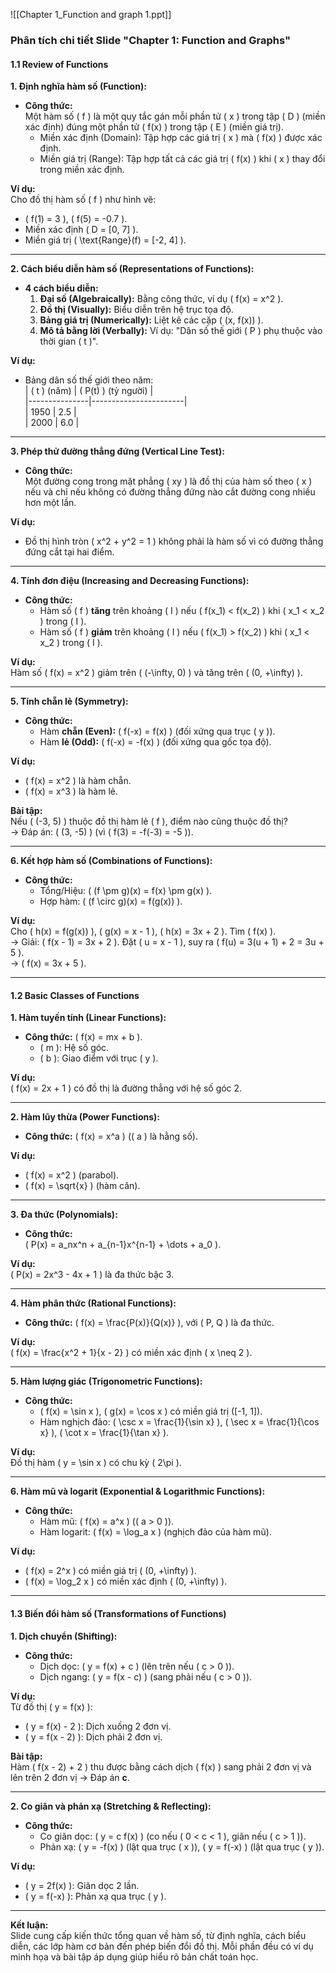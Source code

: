 ![[Chapter 1_Function and graph 1.ppt]]

### Phân tích chi tiết Slide "Chapter 1: Function and Graphs"

#### **1.1 Review of Functions**
**1. Định nghĩa hàm số (Function):**
- **Công thức:**  
  Một hàm số \( f \) là một quy tắc gán mỗi phần tử \( x \) trong tập \( D \) (miền xác định) đúng một phần tử \( f(x) \) trong tập \( E \) (miền giá trị).  
  - Miền xác định (Domain): Tập hợp các giá trị \( x \) mà \( f(x) \) được xác định.  
  - Miền giá trị (Range): Tập hợp tất cả các giá trị \( f(x) \) khi \( x \) thay đổi trong miền xác định.  

**Ví dụ:**  
Cho đồ thị hàm số \( f \) như hình vẽ:  
- \( f(1) = 3 \), \( f(5) = -0.7 \).  
- Miền xác định \( D = [0, 7] \).  
- Miền giá trị \( \text{Range}(f) = [-2, 4] \).

---

**2. Cách biểu diễn hàm số (Representations of Functions):**
- **4 cách biểu diễn:**  
  1. **Đại số (Algebraically):** Bằng công thức, ví dụ \( f(x) = x^2 \).  
  2. **Đồ thị (Visually):** Biểu diễn trên hệ trục tọa độ.  
  3. **Bảng giá trị (Numerically):** Liệt kê các cặp \( (x, f(x)) \).  
  4. **Mô tả bằng lời (Verbally):** Ví dụ: "Dân số thế giới \( P \) phụ thuộc vào thời gian \( t \)".

**Ví dụ:**  
- Bảng dân số thế giới theo năm:  
  | \( t \) (năm) | \( P(t) \) (tỷ người) |  
  |---------------|-----------------------|  
  | 1950          | 2.5                   |  
  | 2000          | 6.0                   |  

---

**3. Phép thử đường thẳng đứng (Vertical Line Test):**
- **Công thức:**  
  Một đường cong trong mặt phẳng \( xy \) là đồ thị của hàm số theo \( x \) nếu và chỉ nếu không có đường thẳng đứng nào cắt đường cong nhiều hơn một lần.  

**Ví dụ:**  
- Đồ thị hình tròn \( x^2 + y^2 = 1 \) không phải là hàm số vì có đường thẳng đứng cắt tại hai điểm.  

---

**4. Tính đơn điệu (Increasing and Decreasing Functions):**
- **Công thức:**  
  - Hàm số \( f \) **tăng** trên khoảng \( I \) nếu \( f(x_1) < f(x_2) \) khi \( x_1 < x_2 \) trong \( I \).  
  - Hàm số \( f \) **giảm** trên khoảng \( I \) nếu \( f(x_1) > f(x_2) \) khi \( x_1 < x_2 \) trong \( I \).  

**Ví dụ:**  
Hàm số \( f(x) = x^2 \) giảm trên \( (-\infty, 0) \) và tăng trên \( (0, +\infty) \).

---

**5. Tính chẵn lẻ (Symmetry):**
- **Công thức:**  
  - Hàm **chẵn (Even):** \( f(-x) = f(x) \) (đối xứng qua trục \( y \)).  
  - Hàm **lẻ (Odd):** \( f(-x) = -f(x) \) (đối xứng qua gốc tọa độ).  

**Ví dụ:**  
- \( f(x) = x^2 \) là hàm chẵn.  
- \( f(x) = x^3 \) là hàm lẻ.  

**Bài tập:**  
Nếu \( (-3, 5) \) thuộc đồ thị hàm lẻ \( f \), điểm nào cũng thuộc đồ thị?  
→ Đáp án: \( (3, -5) \) (vì \( f(3) = -f(-3) = -5 \)).

---

**6. Kết hợp hàm số (Combinations of Functions):**
- **Công thức:**  
  - Tổng/Hiệu: \( (f \pm g)(x) = f(x) \pm g(x) \).  
  - Hợp hàm: \( (f \circ g)(x) = f(g(x)) \).  

**Ví dụ:**  
Cho \( h(x) = f(g(x)) \), \( g(x) = x - 1 \), \( h(x) = 3x + 2 \). Tìm \( f(x) \).  
→ Giải: \( f(x - 1) = 3x + 2 \). Đặt \( u = x - 1 \), suy ra \( f(u) = 3(u + 1) + 2 = 3u + 5 \).  
→ \( f(x) = 3x + 5 \).

---

#### **1.2 Basic Classes of Functions**
**1. Hàm tuyến tính (Linear Functions):**
- **Công thức:** \( f(x) = mx + b \).  
  - \( m \): Hệ số góc.  
  - \( b \): Giao điểm với trục \( y \).  

**Ví dụ:**  
\( f(x) = 2x + 1 \) có đồ thị là đường thẳng với hệ số góc 2.

---

**2. Hàm lũy thừa (Power Functions):**
- **Công thức:** \( f(x) = x^a \) (\( a \) là hằng số).  

**Ví dụ:**  
- \( f(x) = x^2 \) (parabol).  
- \( f(x) = \sqrt{x} \) (hàm căn).

---

**3. Đa thức (Polynomials):**
- **Công thức:**  
  \( P(x) = a_nx^n + a_{n-1}x^{n-1} + \dots + a_0 \).  

**Ví dụ:**  
\( P(x) = 2x^3 - 4x + 1 \) là đa thức bậc 3.

---

**4. Hàm phân thức (Rational Functions):**
- **Công thức:** \( f(x) = \frac{P(x)}{Q(x)} \), với \( P, Q \) là đa thức.  

**Ví dụ:**  
\( f(x) = \frac{x^2 + 1}{x - 2} \) có miền xác định \( x \neq 2 \).

---

**5. Hàm lượng giác (Trigonometric Functions):**
- **Công thức:**  
  - \( f(x) = \sin x \), \( g(x) = \cos x \) có miền giá trị \([-1, 1]\).  
  - Hàm nghịch đảo: \( \csc x = \frac{1}{\sin x} \), \( \sec x = \frac{1}{\cos x} \), \( \cot x = \frac{1}{\tan x} \).  

**Ví dụ:**  
Đồ thị hàm \( y = \sin x \) có chu kỳ \( 2\pi \).

---

**6. Hàm mũ và logarit (Exponential & Logarithmic Functions):**
- **Công thức:**  
  - Hàm mũ: \( f(x) = a^x \) (\( a > 0 \)).  
  - Hàm logarit: \( f(x) = \log_a x \) (nghịch đảo của hàm mũ).  

**Ví dụ:**  
- \( f(x) = 2^x \) có miền giá trị \( (0, +\infty) \).  
- \( f(x) = \log_2 x \) có miền xác định \( (0, +\infty) \).

---

#### **1.3 Biến đổi hàm số (Transformations of Functions)**
**1. Dịch chuyển (Shifting):**
- **Công thức:**  
  - Dịch dọc: \( y = f(x) + c \) (lên trên nếu \( c > 0 \)).  
  - Dịch ngang: \( y = f(x - c) \) (sang phải nếu \( c > 0 \)).  

**Ví dụ:**  
Từ đồ thị \( y = f(x) \):  
- \( y = f(x) - 2 \): Dịch xuống 2 đơn vị.  
- \( y = f(x - 2) \): Dịch phải 2 đơn vị.  

**Bài tập:**  
Hàm \( f(x - 2) + 2 \) thu được bằng cách dịch \( f(x) \) sang phải 2 đơn vị và lên trên 2 đơn vị → Đáp án **c**.

---

**2. Co giãn và phản xạ (Stretching & Reflecting):**
- **Công thức:**  
  - Co giãn dọc: \( y = c f(x) \) (co nếu \( 0 < c < 1 \), giãn nếu \( c > 1 \)).  
  - Phản xạ: \( y = -f(x) \) (lật qua trục \( x \)), \( y = f(-x) \) (lật qua trục \( y \)).  

**Ví dụ:**  
- \( y = 2f(x) \): Giãn dọc 2 lần.  
- \( y = f(-x) \): Phản xạ qua trục \( y \).  

---

**Kết luận:**  
Slide cung cấp kiến thức tổng quan về hàm số, từ định nghĩa, cách biểu diễn, các lớp hàm cơ bản đến phép biến đổi đồ thị. Mỗi phần đều có ví dụ minh họa và bài tập áp dụng giúp hiểu rõ bản chất toán học.